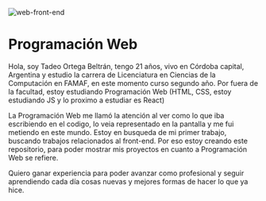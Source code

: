 ![web-front-end](https://github.com/user-attachments/assets/059aa4b7-8326-49da-9e6f-5ddc00b94e62)
# Programación Web
Hola, soy Tadeo Ortega Beltrán, tengo 21 años, vivo en Córdoba capital, Argentina y estudio la carrera de Licenciatura en Ciencias de la Computación en FAMAF, en este momento curso segundo año. Por fuera de la facultad, estoy estudiando Programación Web (HTML, CSS, estoy estudiando JS y lo proximo a estudiar es React)

La Programación Web me llamó la atención al ver como lo que iba escribiendo en el codigo, lo veia representado en la pantalla y me fui metiendo en este mundo. Estoy en busqueda de mi primer trabajo, buscando trabajos relacionados al front-end. Por eso estoy creando este repositorio, para poder mostrar mis proyectos en cuanto a Programación Web se refiere. 

Quiero ganar experiencia para poder avanzar como profesional y seguir aprendiendo cada día cosas nuevas y mejores formas de hacer lo que ya hice.
